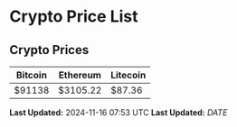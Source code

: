 # Crypto Price List

## Crypto Prices
| Bitcoin | Ethereum | Litecoin |
| ------- | -------- | -------- |
| $91138 | $3105.22 | $87.36 |
**Last Updated:** 2024-11-16 07:53 UTC
**Last Updated:** $DATE$
